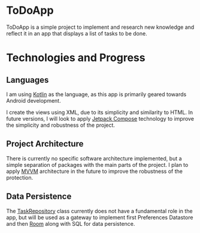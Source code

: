 # ToDoApp
ToDoApp is a simple project to implement and research new knowledge and reflect it in an app that displays a list of tasks to be done.

# Technologies and Progress
## Languages
I am using [Kotlin](https://kotlinlang.org/) as the language, as this app is primarily geared towards Android development.

I create the views using XML, due to its simplicity and similarity to HTML. In future versions, I will look to apply [Jetpack Compose](https://developer.android.com/compose) technology to improve the simplicity and robustness of the project.

## Project Architecture

There is currently no specific software architecture implemented, but a simple separation of packages with the main parts of the project.
I plan to apply [MVVM](https://en.wikipedia.org/wiki/Model%E2%80%93view%E2%80%93viewmodel) architecture in the future to improve the robustness of the protection.

## Data Persistence

The [TaskRepository](https://github.com/juani48/ToDoApp/blob/main/app/src/main/java/com/juani48/todoapp/repository/TaskRepository.kt) class currently does not have a fundamental role in the app,
but will be used as a gateway to implement first Preferences Datastore and then [Room](https://developer.android.com/training/data-storage/room?hl=es-419) along with SQL for data persistence.
